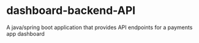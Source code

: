 # dashboard-backend-API
A java/spring boot application that provides API endpoints for a payments app dashboard
